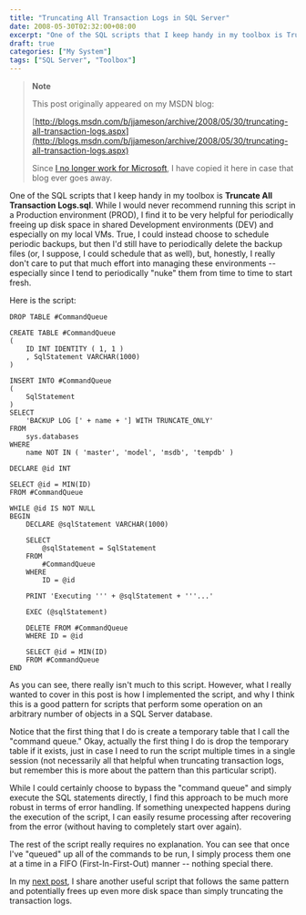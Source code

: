 ```yaml
---
title: "Truncating All Transaction Logs in SQL Server"
date: 2008-05-30T02:32:00+08:00
excerpt: "One of the SQL scripts that I keep handy in my toolbox is Truncate All Transaction Logs.sql . While I would never recommend running this script in a Production environment (PROD), I find it to be very helpful for periodically freeing up disk space in..."
draft: true
categories: ["My System"]
tags: ["SQL Server", "Toolbox"]
---
```


> **Note**
> 
> This post originally appeared on my MSDN blog:  
>   
> 
> [http://blogs.msdn.com/b/jjameson/archive/2008/05/30/truncating-all-transaction-logs.aspx](http://blogs.msdn.com/b/jjameson/archive/2008/05/30/truncating-all-transaction-logs.aspx)
> 
> Since [I no longer work for Microsoft](/blog/jjameson/2011/09/02/last-day-with-microsoft), I have copied it here in case that blog ever goes away.


One of the SQL scripts that I keep handy in my toolbox is **Truncate All Transaction Logs.sql**. While I would never recommend running this script in a Production environment (PROD), I find it to be very helpful for periodically freeing up disk space in shared Development environments (DEV) and especially on my local VMs. True, I could instead choose to schedule periodic backups, but then I'd still have to periodically delete the backup files (or, I suppose, I could schedule that as well), but, honestly, I really don't care to put that much effort into managing these environments -- especially since I tend to periodically "nuke" them from time to time to start fresh.

Here is the script:


    DROP TABLE #CommandQueue
    
    CREATE TABLE #CommandQueue
    (
        ID INT IDENTITY ( 1, 1 )
        , SqlStatement VARCHAR(1000)
    )
    
    INSERT INTO #CommandQueue
    (
        SqlStatement
    )
    SELECT
        'BACKUP LOG [' + name + '] WITH TRUNCATE_ONLY'
    FROM
        sys.databases
    WHERE
        name NOT IN ( 'master', 'model', 'msdb', 'tempdb' )
    
    DECLARE @id INT
    
    SELECT @id = MIN(ID)
    FROM #CommandQueue
    
    WHILE @id IS NOT NULL
    BEGIN
        DECLARE @sqlStatement VARCHAR(1000)
        
        SELECT
            @sqlStatement = SqlStatement
        FROM
            #CommandQueue
        WHERE
            ID = @id
    
        PRINT 'Executing ''' + @sqlStatement + '''...'
    
        EXEC (@sqlStatement)
    
        DELETE FROM #CommandQueue
        WHERE ID = @id
    
        SELECT @id = MIN(ID)
        FROM #CommandQueue
    END


As you can see, there really isn't much to this script. However, what I really wanted to cover in this post is how I implemented the script, and why I think this is a good pattern for scripts that perform some operation on an arbitrary number of objects in a SQL Server database.

Notice that the first thing that I do is create a temporary table that I call the "command queue." Okay, actually the first thing I do is drop the temporary table if it exists, just in case I need to run the script multiple times in a single session (not necessarily all that helpful when truncating transaction logs, but remember this is more about the pattern than this particular script).

While I could certainly choose to bypass the "command queue" and simply execute the SQL statements directly, I find this approach to be much more robust in terms of error handling. If something unexpected happens during the execution of the script, I can easily resume processing after recovering from the error (without having to completely start over again).

The rest of the script really requires no explanation. You can see that once I've "queued" up all of the commands to be run, I simply process them one at a time in a FIFO (First-In-First-Out) manner -- nothing special there.

In my [next post](/blog/jjameson/2008/05/30/shrinking-all-database-files), I share another useful script that follows the same pattern and potentially frees up even more disk space than simply truncating the transaction logs.

